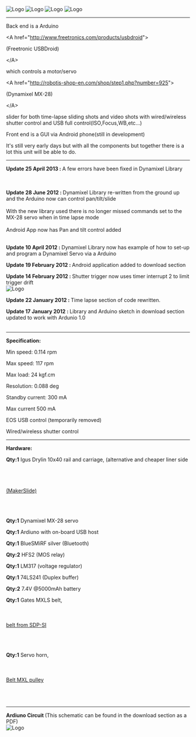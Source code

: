 <img src='http://slide-33.googlecode.com/files/img6.jpg' alt='Logo' />

<img src='http://slide-33.googlecode.com/files/img5.jpg' alt='Logo' />

<img src='http://slide-33.googlecode.com/files/img4.jpg' alt='Logo' />

<img src='http://slide-33.googlecode.com/files/Scn1.jpg' alt='Logo' />


---


Back end is a Arduino 

&lt;A href="http://www.freetronics.com/products/usbdroid"&gt;

(Freetronic USBDroid)

&lt;/A&gt;

 which controls a motor/servo 

&lt;A href="http://robotis-shop-en.com/shop/step1.php?number=925"&gt;

(Dynamixel MX-28)

&lt;/A&gt;

 slider for  both time-lapse sliding shots and video shots with wired/wireless shutter control and USB full control(ISO,Focus,WB,etc...)

Front end is a GUI via Android phone(still in development)

It's still very early days but with all the components but together there is a lot this unit will be able to do.

---

<p><b>Update 25 April 2013 : </b>
A few errors have been fixed in Dynamixel Library<br>
<br>
<br>
<p><b>Update 28 June 2012 : </b>
Dynamixel Library re-written from the ground up and the Arduino now can control pan/tilt/slide<br>
<br>
With the new library used there is no longer missed commands set to the  MX-28 servo when in time lapse mode<br>
<br>
Android App now has Pan and tilt control added<br>
<br>
<p><b>Update 10 April 2012 : </b>
Dynamixel Library now has example of how to set-up and program a Dynamixel Servo via a Arduino<br>
<p><b>Update 19 February 2012 : </b>
Android application added to download section<br>
<p><b>Update 14 February 2012 : </b>
Shutter trigger now uses timer interrupt 2 to limit trigger drift<br>
<img src='http://slide-33.googlecode.com/files/scope_8.jpg' alt='Logo' />
</p>
<p><b>Update 22 January 2012 : </b>
Time lapse section of code rewritten.</p>
<b>Update 17 January 2012 : </b>
Library and Arduino sketch in download section updated to work with Ardunio 1.0<br>
<br>
<hr />
<b>Specification:</b>
<p>Min speed: 0.114 rpm</p>
<p>Max speed: 117 rpm</p>
<p>Max load: 24 kgf.cm</p>
<p>Resolution: 0.088 deg</p>
<p>Standby current: 300 mA</p>
<p>Max current 500 mA</p>
<p>EOS USB control (temporarily removed)</p>
<p>Wired/wireless shutter control</p>
<hr />
<b>Hardware:</b>
<p><b>Qty:1</b> Igus Drylin 10x40 rail and carriage, (alternative and cheaper liner side<br>
<br>
<br>
<A href="https://www.inventables.com/categories/innovative-materials/components/mechanical/makerslide"><br>
<br>
(MakerSlide)<br>
<br>
</A><br>
<br>
 </p>
<p><b>Qty:1</b> Dynamixel MX-28 servo</p>
<p><b>Qty:1</b> Ardiuno with on-board USB host</p>
<p><b>Qty:1</b> BlueSMiRF silver (Bluetooth)</p>
<p><b>Qty:2</b> HFS2 (MOS relay)</p>
<p><b>Qty:1</b> LM317 (voltage regulator)</p>
<p><b>Qty:1</b> 74LS241 (Duplex buffer)</p>
<p><b>Qty:2</b> 7.4V @5000mAh battery </p>
<p><b>Qty:1</b> Gates MXLS belt,   <br>
<br>
<A href="http://www.sdp-si.com/"><br>
<br>
belt from SDP-SI <br>
<br>
</A><br>
<br>
</p>
<p><b>Qty:1</b> Servo horn,  <br>
<br>
<A href="http://www.robotshop.com/lynxmotion-servo-mxl-timing-pulley-futaba.html"><br>
<br>
Belt MXL pulley<br>
<br>
</A><br>
<br>
 </p>

<hr />
<b>Ardiuno Circuit </b>(This schematic can be found in the download section as a PDF)<br>
<img src='http://slide-33.googlecode.com/files/V3-3.jpg' alt='Logo' />
